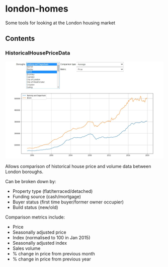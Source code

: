 # london-homes
Some tools for looking at the London housing market

## Contents
### HistoricalHousePriceData
![Example widget output](Capture.JPG)

Allows comparison of historical house price and volume data between London boroughs.

Can be broken down by:
- Property type (flat/terraced/detached)
- Funding source (cash/mortgage)
- Buyer status (first time buyer/former owner occupier)
- Build status (new/old)

Comparison metrics include:
- Price
- Seasonally adjusted price
- Index (normalised to 100 in Jan 2015)
- Seasonally adjusted index
- Sales volume
- % change in price from previous month
- % change in price from previous year
